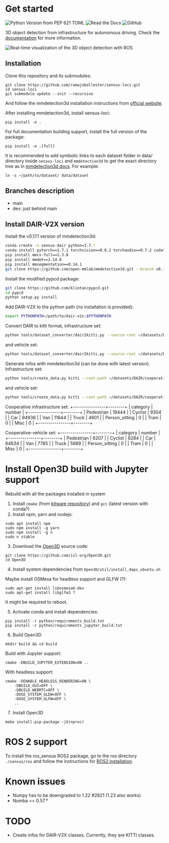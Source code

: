 # Get started

![Python Version from PEP 621 TOML](https://img.shields.io/python/required-version-toml?tomlFilePath=https%3A%2F%2Fraw.githubusercontent.com%2Framajoballester%2Fsensus-loci%2Fmain%2Fpyproject.toml)
![Read the Docs](https://img.shields.io/readthedocs/sensus-loci)
![GitHub](https://img.shields.io/github/license/ramajoballester/sensus-loci)


3D object detection from infrastructure for autonomous driving. Check the [documentation](https://sensus-loci.readthedocs.io/en/latest/) for more information.


![Real-time visualization of the 3D object detection with ROS](/docs/images/ros_example.png)


## Installation

Clone this repository and its submodules:

```
git clone https://github.com/ramajoballester/sensus-loci.git
cd sensus-loci
git submodule update --init --recursive
```

And follow the mmdetection3d installation instructions from [official website](https://mmdetection3d.readthedocs.io/en/latest/get_started.html).

After installing mmdetection3d, install sensus-loci:

```
pip install -e .
```

For full documentation building support, install the full version of the package:

```
pip install -e .[full]
```

It is recommended to add symbolic links to each dataset folder in data/ directory inside ```sensus-loci``` and ```mmdetection3d``` to get the exact directory tree as in [mmdetection3d docs](https://mmdetection3d.readthedocs.io/en/latest/advanced_guides/supported_tasks/lidar_det3d.html#data-preparation). For example:

``` 
ln -s ~/path/to/dataset/ data/dataset
```


## Branches description

- main
- dev: just behind main


## Install DAIR-V2X version

Install the v0.17.1 version of mmdetection3d:
```bash
conda create -n sensus-dair python=3.7.*
conda install pytorch==1.7.1 torchvision==0.8.2 torchaudio==0.7.2 cudatoolkit=11.0 -c pytorch
pip install mmcv-full==1.3.8
pip install mmdet==2.14.0
pip install mmsegmentation==0.14.1
git clone https://github.com/open-mmlab/mmdetection3d.git --branch v0.17.1 --single-branch
```

Install the modified pypcd package:
```bash
git clone https://github.com/klintan/pypcd.git
cd pypcd
python setup.py install
```

Add DAIR-V2X to the python path (no installation is provided):
```bash
export PYTHONPATH=/path/to/dair-v2x:$PYTHONPATH
```

Convert DAIR to kitti format, infrastructure set:
```bash
python tools/dataset_converter/dair2kitti.py --source-root ~/datasets/DAIR/cooperative-vehicle-infrastructure/infrastructure-side/ --target-root ~/datasets/DAIR/cooperative-vehicle-infrastructure-kittiformat/infrastructure-side/ --split-path data/split_datas/cooperative-split-data.json --label-type lidar --sensor-view infrastructure --no-classmerge --temp-root ~/datasets/.tmp_file
```

and vehicle set:
```bash
python tools/dataset_converter/dair2kitti.py --source-root ~/datasets/DAIR/cooperative-vehicle-infrastructure/vehicle-side/ --target-root ~/datasets/DAIR/cooperative-vehicle-infrastructure-kittiformat/vehicle-side/ --split-path data/split_datas/cooperative-split-data.json --label-type lidar --sensor-view vehicle --no-classmerge --temp-root ~/datasets/.tmp_file
```

Generate infos with mmdetection3d (can be done with latest version). Infrastructure set:
```bash
python tools/create_data.py kitti --root-path ~/datasets/DAIR/cooperative-vehicle-infrastructure-kittiformat/infrastructure-side/ --out-dir ~/datasets/DAIR/cooperative-vehicle-infrastructure-kittiformat/infrastructure-side/ --extra-tag dair
```

and vehicle set:
```bash
python tools/create_data.py kitti --root-path ~/datasets/DAIR/cooperative-vehicle-infrastructure-kittiformat/vehicle-side/ --out-dir ~/datasets/DAIR/cooperative-vehicle-infrastructure-kittiformat/vehicle-side/ --extra-tag dair
```

Cooperative infrastructure set:
+----------------+--------+
| category       | number |
+----------------+--------+
| Pedestrian     | 19444  |
| Cyclist        | 9304   |
| Car            | 94936  |
| Van            | 11644  |
| Truck          | 4601   |
| Person_sitting | 0      |
| Tram           | 0      |
| Misc           | 0      |
+----------------+--------+

Cooperative-vehicle set:
+----------------+--------+
| category       | number |
+----------------+--------+
| Pedestrian     | 6207   |
| Cyclist        | 6284   |
| Car            | 64634  |
| Van            | 7785   |
| Truck          | 5689   |
| Person_sitting | 0      |
| Tram           | 0      |
| Misc           | 0      |
+----------------+--------+







# Install Open3D build with Jupyter support

Rebuild with all the packages installed in system

1. Install `cmake` (from [kitware repository](https://apt.kitware.com/)) and `gcc` (latest version with conda?)
2. Install npm, yarn and nodejs:

```
sudo apt install npm
sudo npm install -g yarn
sudo npm install -g n
sudo n stable
```

3. Download the [Open3D](https://github.com/isl-org/Open3D) source code:

```
git clone https://github.com/isl-org/Open3D.git
cd Open3D
```

4. Install system dependencies from `Open3D/util/install_deps_ubuntu.sh `

Maybe install OSMesa for headless support and GLFW (?):

```
sudo apt-get install libosmesa6-dev
sudo apt-get install libglfw3 ?
```

It might be required to reboot.

5. Activate conda and install dependencies:

```
pip install -r python/requirements_build.txt
pip install -r python/requirements_jupyter_build.txt
```

6. Build Open3D

```
mkdir build && cd build
```

Build with Jupyter support:
```
cmake -DBUILD_JUPYTER_EXTENSION=ON ..
```

With headless support:
```
cmake -DENABLE_HEADLESS_RENDERING=ON \
    -DBUILD_GUI=OFF \
    -DBUILD_WEBRTC=OFF \
    -DUSE_SYSTEM_GLEW=OFF \
    -DUSE_SYSTEM_GLFW=OFF \
    ..
```

7. Install Open3D

```
make install-pip-package -j$(nproc)
```


# ROS 2 support

To install the ros_sensus ROS2 package, go to the ros directory ```./sensus/ros``` and follow the instructions for [ROS2 installation](ros_readme.md).


# Known issues

- Numpy has to be downgraded to 1.22 #2821  (1.23 also works)
- Numba == 0.57.*


# TODO

- Create infos for DAIR-V2X classes. Currently, they are KITTI classes.